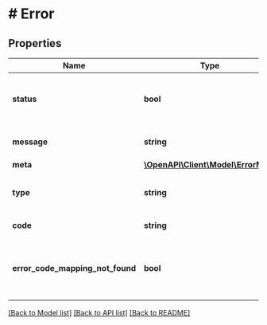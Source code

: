 # # Error

## Properties

Name | Type | Description | Notes
------------ | ------------- | ------------- | -------------
**status** | **bool** | An indicator for the state of the request | [optional]
**message** | **string** | A short description of the error | [optional]
**meta** | [**\OpenAPI\Client\Model\ErrorMeta**](ErrorMeta.md) |  | [optional]
**type** | **string** | A tag to indicate the type of the error | [optional]
**code** | **string** | The error code | [optional]
**error_code_mapping_not_found** | **bool** | An indicator for error mapping for the request | [optional]

[[Back to Model list]](../../README.md#models) [[Back to API list]](../../README.md#endpoints) [[Back to README]](../../README.md)
